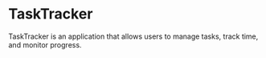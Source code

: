 # TaskTracker
TaskTracker is an application that allows users to manage tasks, track time, and monitor progress.
